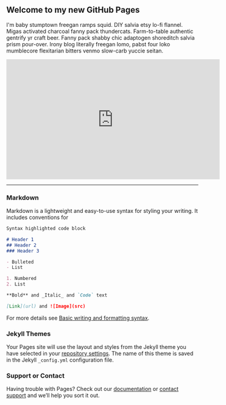 ## Welcome to my new GitHub Pages

I'm baby stumptown freegan ramps squid. DIY salvia etsy lo-fi flannel. Migas activated charcoal fanny pack thundercats. Farm-to-table authentic gentrify yr craft beer. Fanny pack shabby chic adaptogen shoreditch salvia prism pour-over. Irony blog literally freegan lomo, pabst four loko mumblecore flexitarian bitters venmo slow-carb yuccie seitan.

<iframe width="560" height="315" src="https://www.youtube.com/embed/ZuRLOlB4N8U" title="YouTube video player" frameborder="0" allow="accelerometer; autoplay; clipboard-write; encrypted-media; gyroscope; picture-in-picture" allowfullscreen></iframe>

---

### Markdown

Markdown is a lightweight and easy-to-use syntax for styling your writing. It includes conventions for

```markdown
Syntax highlighted code block

# Header 1
## Header 2
### Header 3

- Bulleted
- List

1. Numbered
2. List

**Bold** and _Italic_ and `Code` text

[Link](url) and ![Image](src)
```

For more details see [Basic writing and formatting syntax](https://docs.github.com/en/github/writing-on-github/getting-started-with-writing-and-formatting-on-github/basic-writing-and-formatting-syntax).

### Jekyll Themes

Your Pages site will use the layout and styles from the Jekyll theme you have selected in your [repository settings](https://github.com/elotroalex/nycdh2022tutorial/settings/pages). The name of this theme is saved in the Jekyll `_config.yml` configuration file.

### Support or Contact

Having trouble with Pages? Check out our [documentation](https://docs.github.com/categories/github-pages-basics/) or [contact support](https://support.github.com/contact) and we’ll help you sort it out.
